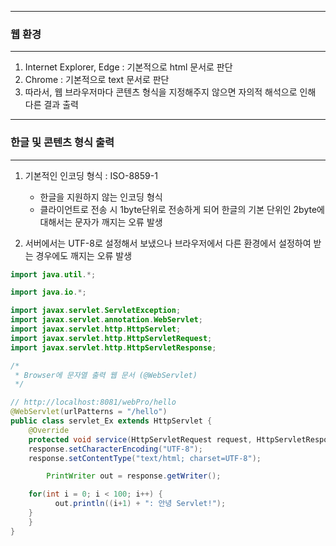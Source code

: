 -----
### 웹 환경
-----
1. Internet Explorer, Edge : 기본적으로 html 문서로 판단
2. Chrome : 기본적으로 text 문서로 판단
3. 따라서, 웹 브라우저마다 콘텐츠 형식을 지정해주지 않으면 자의적 해석으로 인해 다른 결과 출력

-----
### 한글 및 콘텐츠 형식 출력
-----
1. 기본적인 인코딩 형식 : ISO-8859-1
   - 한글을 지원하지 않는 인코딩 형식
   - 클라이언트로 전송 시 1byte단위로 전송하게 되어 한글의 기본 단위인 2byte에 대해서는 문자가 깨지는 오류 발생

2. 서버에서는 UTF-8로 설정해서 보냈으나 브라우저에서 다른 환경에서 설정하여 받는 경우에도 깨지는 오류 발생
```java
import java.util.*;

import java.io.*;

import javax.servlet.ServletException;
import javax.servlet.annotation.WebServlet;
import javax.servlet.http.HttpServlet;
import javax.servlet.http.HttpServletRequest;
import javax.servlet.http.HttpServletResponse;

/*
 * Browser에 문자열 출력 웹 문서 (@WebServlet)
 */

// http://localhost:8081/webPro/hello
@WebServlet(urlPatterns = "/hello")
public class servlet_Ex extends HttpServlet {
	@Override
	protected void service(HttpServletRequest request, HttpServletResponse response) throws ServletException, IOException {
    response.setCharacterEncoding("UTF-8");
    response.setContentType("text/html; charset=UTF-8");

		PrintWriter out = response.getWriter();

    for(int i = 0; i < 100; i++) {
  		  out.println((i+1) + ": 안녕 Servlet!");
    }
	}
}
```
